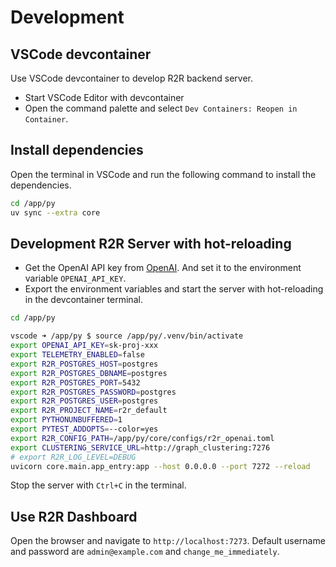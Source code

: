 # Development

## VSCode devcontainer

Use VSCode devcontainer to develop R2R backend server.
- Start VSCode Editor with devcontainer
- Open the command palette and select `Dev Containers: Reopen in Container`.

## Install dependencies

Open the terminal in VSCode and run the following command to install the dependencies.

```bash
cd /app/py
uv sync --extra core
```

## Development R2R Server with hot-reloading

- Get the OpenAI API key from [OpenAI](https://platform.openai.com/api-keys). And set it to the environment variable `OPENAI_API_KEY`.
- Export the environment variables and start the server with hot-reloading in the devcontainer terminal.

```bash
cd /app/py

vscode ➜ /app/py $ source /app/py/.venv/bin/activate
export OPENAI_API_KEY=sk-proj-xxx
export TELEMETRY_ENABLED=false
export R2R_POSTGRES_HOST=postgres
export R2R_POSTGRES_DBNAME=postgres
export R2R_POSTGRES_PORT=5432
export R2R_POSTGRES_PASSWORD=postgres
export R2R_POSTGRES_USER=postgres
export R2R_PROJECT_NAME=r2r_default
export PYTHONUNBUFFERED=1
export PYTEST_ADDOPTS=--color=yes
export R2R_CONFIG_PATH=/app/py/core/configs/r2r_openai.toml
export CLUSTERING_SERVICE_URL=http://graph_clustering:7276
# export R2R_LOG_LEVEL=DEBUG
uvicorn core.main.app_entry:app --host 0.0.0.0 --port 7272 --reload
```

Stop the server with `Ctrl+C` in the terminal.

## Use R2R Dashboard

Open the browser and navigate to `http://localhost:7273`.
Default username and password are `admin@example.com` and `change_me_immediately`.
